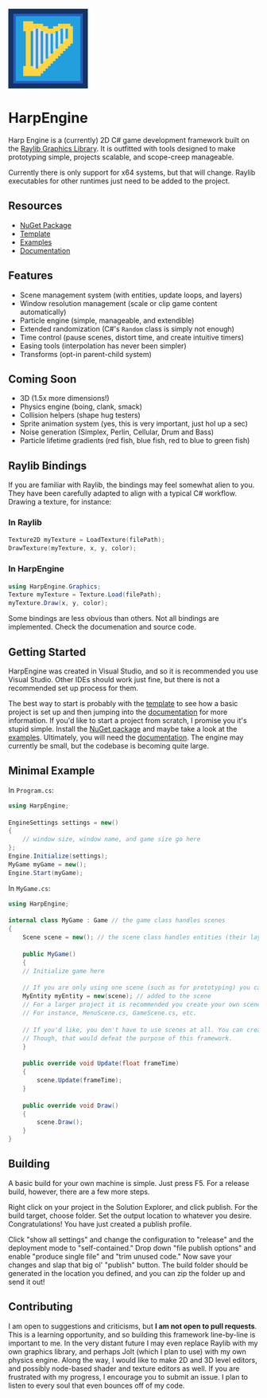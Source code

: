 ![Logo](logo.png)
# HarpEngine
Harp Engine is a (currently) 2D C# game development framework built on the [Raylib Graphics Library](https://www.raylib.com/). It is outfitted with tools designed to make prototyping simple, projects scalable, and scope-creep manageable.

Currently there is only support for x64 systems, but that will change. Raylib executables for other runtimes just need to be added to the project.

## Resources
- [NuGet Package](https://www.nuget.org/packages/HarpEngine)
- [Template](https://github.com/harper-rhett/harp-engine-template)
- [Examples](https://github.com/harper-rhett/harp-engine-examples)
- [Documentation](https://harp-engine.readthedocs.io/en/latest/)

## Features
- Scene management system (with entities, update loops, and layers)
- Window resolution management (scale or clip game content automatically)
- Particle engine (simple, manageable, and extendible)
- Extended randomization (C#'s `Random` class is simply not enough)
- Time control (pause scenes, distort time, and create intuitive timers)
- Easing tools (interpolation has never been simpler)
- Transforms (opt-in parent-child system)

## Coming Soon
- 3D (1.5x more dimensions!)
- Physics engine (boing, clank, smack)
- Collision helpers (shape hug testers)
- Sprite animation system (yes, this is very important, just hol up a sec)
- Noise generation (Simplex, Perlin, Cellular, Drum and Bass)
- Particle lifetime gradients (red fish, blue fish, red to blue to green fish)

## Raylib Bindings
If you are familiar with Raylib, the bindings may feel somewhat alien to you. They have been carefully adapted to align with a typical C# workflow. Drawing a texture, for instance:
### In Raylib
```c
Texture2D myTexture = LoadTexture(filePath);
DrawTexture(myTexture, x, y, color);
```
### In HarpEngine
```csharp
using HarpEngine.Graphics;
Texture myTexture = Texture.Load(filePath);
myTexture.Draw(x, y, color);
```

Some bindings are less obvious than others. Not all bindings are implemented. Check the documenation and source code.

## Getting Started
HarpEngine was created in Visual Studio, and so it is recommended you use Visual Studio. Other IDEs should work just fine, but there is not a recommended set up process for them.

The best way to start is probably with the [template](https://github.com/harper-rhett/harp-engine-template) to see how a basic project is set up and then jumping into the [documentation](https://app.readthedocs.org/projects/harp-engine/builds/29567953/) for more information. If you'd like to start a project from scratch, I promise you it's stupid simple. Install the [NuGet package](https://www.nuget.org/packages/HarpEngine) and maybe take a look at the [examples](https://github.com/harper-rhett/harp-engine-examples). Ultimately, you will need the [documentation](https://harp-engine.readthedocs.io/en/latest/). The engine may currently be small, but the codebase is becoming quite large.

## Minimal Example
In `Program.cs`:
```csharp
using HarpEngine;

EngineSettings settings = new()
{
	// window size, window name, and game size go here
};
Engine.Initialize(settings);
MyGame myGame = new();
Engine.Start(myGame);
```

In `MyGame.cs`:
```csharp
using HarpEngine;

internal class MyGame : Game // the game class handles scenes
{
	Scene scene = new(); // the scene class handles entities (their layers, update loops, and registry)

	public MyGame()
	{
    // Initialize game here

    // If you are only using one scene (such as for prototyping) you can add your entities to the scene in your game class.
    MyEntity myEntity = new(scene); // added to the scene
    // For a larger project it is recommended you create your own scene classes (inheriting from Scene).
    // For instance, MenuScene.cs, GameScene.cs, etc.

    // If you'd like, you don't have to use scenes at all. You can create your own entity management logic.
    // Though, that would defeat the purpose of this framework.
	}

	public override void Update(float frameTime)
	{
		scene.Update(frameTime);
	}

	public override void Draw()
	{
		scene.Draw();
	}
}
```

## Building
A basic build for your own machine is simple. Just press F5. For a release build, however, there are a few more steps.

Right click on your project in the Solution Explorer, and click publish. For the build target, choose folder. Set the output location to whatever you desire. Congratulations! You have just created a publish profile.

Click "show all settings" and change the configuration to "release" and the deployment mode to "self-contained." Drop down "file publish options" and enable "produce single file" and "trim unused code." Now save your changes and slap that big ol' "publish" button. The build folder should be generated in the location you defined, and you can zip the folder up and send it out!

## Contributing
I am open to suggestions and criticisms, but __I am not open to pull requests__. This is a learning opportunity, and so building this framework line-by-line is important to me. In the very distant future I may even replace Raylib with my own graphics library, and perhaps Jolt (which I plan to use) with my own physics engine. Along the way, I would like to make 2D and 3D level editors, and possibly node-based shader and texture editors as well. If you are frustrated with my progress, I encourage you to submit an issue. I plan to listen to every soul that even bounces off of my code.
